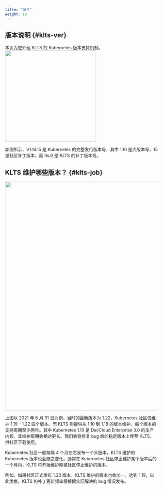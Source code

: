 ```yaml
---
title: "简介"
weight: 10
---
```

## 版本说明 {#klts-ver}
本页为您介绍 KLTS 的 Kubernetes 版本支持机制。   
<img src="../klts_ver.png" width="300">

如图所示，V1.16.15 是 Kubernetes 的完整发行版本号，其中 1.16 是大版本号，15 是社区补丁版本，而 lts.0 是 KLTS 的补丁版本号。 

## KLTS 维护哪些版本？ {#klts-job}
<img src="../klts_job.png" width="750">

上图以 2021 年 8 月 31 日为例，当时的最新版本为 1.22，Kubernetes 社区仅维护 1.19 – 1.22 四个版本。而 KLTS 则提供从 1.10 到 1.18 的版本维护，每个版本的支持周期至少两年。其中 Kubernetes 1.10 是 DaoCloud Enterprise 3.0 的生产内核，其维护周期会相对更长。我们会将修复 bug 后的稳定版本上传至 KLTS，供社区下载使用。

Kubernetes 社区一般每隔 4 个月左右发布一个大版本，KLTS 维护的 Kubernetes 版本也会随之变化。通常在 Kubernetes 社区停止维护某个版本后的一个月内，KLTS 将开始维护刚被社区停止维护的版本。  

例如，如果社区正式发布 1.23 版本，KLTS 维护的版本也会加一，达到 1.19，以此类推。KLTS 的补丁更新频率将根据实际解决的 bug 情况发布。